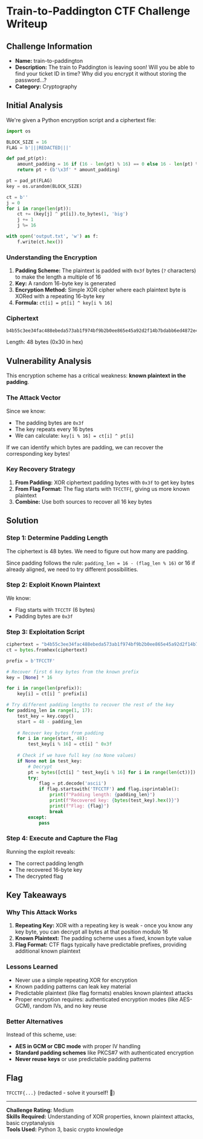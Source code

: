 # Train-to-Paddington CTF Challenge Writeup

## Challenge Information
- **Name:** train-to-paddington
- **Description:** The train to Paddington is leaving soon! Will you be able to find your ticket ID in time? Why did you encrypt it without storing the password...?
- **Category:** Cryptography

## Initial Analysis

We're given a Python encryption script and a ciphertext file:

```python
import os

BLOCK_SIZE = 16
FLAG = b'|||REDACTED|||'

def pad_pt(pt):
    amount_padding = 16 if (16 - len(pt) % 16) == 0 else 16 - len(pt) % 16
    return pt + (b'\x3f' * amount_padding)

pt = pad_pt(FLAG)
key = os.urandom(BLOCK_SIZE)

ct = b''
j = 0
for i in range(len(pt)):
    ct += (key[j] ^ pt[i]).to_bytes(1, 'big')
    j += 1
    j %= 16

with open('output.txt', 'w') as f:
    f.write(ct.hex())
```

### Understanding the Encryption

1. **Padding Scheme:** The plaintext is padded with `0x3f` bytes (`?` characters) to make the length a multiple of 16
2. **Key:** A random 16-byte key is generated
3. **Encryption Method:** Simple XOR cipher where each plaintext byte is XORed with a repeating 16-byte key
4. **Formula:** `ct[i] = pt[i] ^ key[i % 16]`

### Ciphertext
```
b4b55c3ee34fac488ebeda573ab1f974bf9b2b0ee865e45a92d2f14b7bdabb6ed4872e4dd974e803d9b2ba1c77baf725
```

Length: 48 bytes (0x30 in hex)

## Vulnerability Analysis

This encryption scheme has a critical weakness: **known plaintext in the padding**.

### The Attack Vector

Since we know:
- The padding bytes are `0x3f`
- The key repeats every 16 bytes
- We can calculate: `key[i % 16] = ct[i] ^ pt[i]`

If we can identify which bytes are padding, we can recover the corresponding key bytes!

### Key Recovery Strategy

1. **From Padding:** XOR ciphertext padding bytes with `0x3f` to get key bytes
2. **From Flag Format:** The flag starts with `TFCCTF{`, giving us more known plaintext
3. **Combine:** Use both sources to recover all 16 key bytes

## Solution

### Step 1: Determine Padding Length

The ciphertext is 48 bytes. We need to figure out how many are padding.

Since padding follows the rule: `padding_len = 16 - (flag_len % 16)` or 16 if already aligned, we need to try different possibilities.

### Step 2: Exploit Known Plaintext

We know:
- Flag starts with `TFCCTF` (6 bytes)
- Padding bytes are `0x3f`

### Step 3: Exploitation Script

```python
ciphertext = "b4b55c3ee34fac488ebeda573ab1f974bf9b2b0ee865e45a92d2f14b7bdabb6ed4872e4dd974e803d9b2ba1c77baf725"
ct = bytes.fromhex(ciphertext)

prefix = b'TFCCTF'

# Recover first 6 key bytes from the known prefix
key = [None] * 16

for i in range(len(prefix)):
    key[i] = ct[i] ^ prefix[i]

# Try different padding lengths to recover the rest of the key
for padding_len in range(1, 17):
    test_key = key.copy()
    start = 48 - padding_len
    
    # Recover key bytes from padding
    for i in range(start, 48):
        test_key[i % 16] = ct[i] ^ 0x3f
    
    # Check if we have full key (no None values)
    if None not in test_key:
        # Decrypt
        pt = bytes([ct[i] ^ test_key[i % 16] for i in range(len(ct))])
        try:
            flag = pt.decode('ascii')
            if flag.startswith('TFCCTF') and flag.isprintable():
                print(f"Padding length: {padding_len}")
                print(f"Recovered key: {bytes(test_key).hex()}")
                print(f"Flag: {flag}")
                break
        except:
            pass
```

### Step 4: Execute and Capture the Flag

Running the exploit reveals:
- The correct padding length
- The recovered 16-byte key
- The decrypted flag

## Key Takeaways

### Why This Attack Works

1. **Repeating Key:** XOR with a repeating key is weak - once you know any key byte, you can decrypt all bytes at that position modulo 16
2. **Known Plaintext:** The padding scheme uses a fixed, known byte value
3. **Flag Format:** CTF flags typically have predictable prefixes, providing additional known plaintext

### Lessons Learned

- Never use a simple repeating XOR for encryption
- Known padding patterns can leak key material
- Predictable plaintext (like flag formats) enables known plaintext attacks
- Proper encryption requires: authenticated encryption modes (like AES-GCM), random IVs, and no key reuse

### Better Alternatives

Instead of this scheme, use:
- **AES in GCM or CBC mode** with proper IV handling
- **Standard padding schemes** like PKCS#7 with authenticated encryption
- **Never reuse keys** or use predictable padding patterns

## Flag

`TFCCTF{...}` (redacted - solve it yourself! 🚂)

---

**Challenge Rating:** Medium  
**Skills Required:** Understanding of XOR properties, known plaintext attacks, basic cryptanalysis  
**Tools Used:** Python 3, basic crypto knowledge